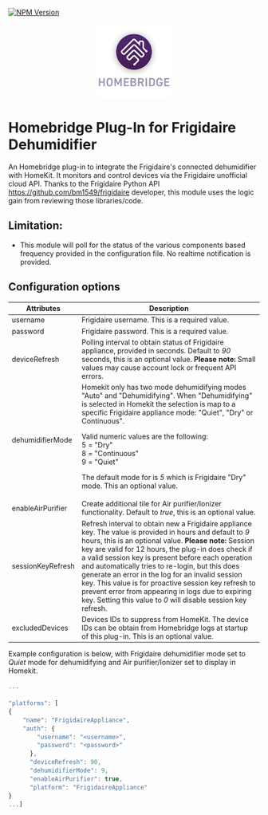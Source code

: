 [![NPM Version](https://img.shields.io/npm/v/homebridge-frigidaire-dehumidifier.svg?style=flat-square)](https://www.npmjs.com/package/homebridge-frigidaire-dehumidifier)


<p align="center">
 
<img src="https://github.com/homebridge/branding/raw/master/logos/homebridge-wordmark-logo-vertical.png" width="150">

</p>


# Homebridge Plug-In for Frigidaire Dehumidifier
An Homebridge plug-in to integrate the Frigidaire's connected dehumidifier with HomeKit. It monitors and control devices via the Frigidaire unofficial cloud API. Thanks to the Frigidaire Python API  https://github.com/bm1549/frigidaire developer, this module uses the logic gain from reviewing those libraries/code.

## Limitation:
* This module will poll for the status of the various components based frequency provided in the configuration file. No realtime notification is provided.


## Configuration options

| Attributes        | Description                                                                                                              |
| ----------------- | ------------------------------------------------------------------------------------------------------------------------ |
| username              | Frigidaire username. This is a required value.                    |
| password              | Frigidaire password. This is a required value.                                                                 |
| deviceRefresh        | Polling interval to obtain status of Frigidaire appliance, provided in seconds. Default to <i>90</i> seconds, this is an optional value. <b>Please note:</b> Small values may cause account lock or frequent API errors.                                                                    |
| dehumidifierMode          | Homekit only has two mode dehumidifying modes "Auto" and "Dehumidifying". When "Dehumidifying" is selected in Homekit the selection is map to a specific Frigidaire appliance mode: "Quiet", "Dry" or Continuous". <p><p>Valid numeric values are the following: <br>5 = "Dry"<br>8 = "Continuous" <br> 9 = "Quiet" <p>The default mode for is <i>5</i> which is Frigidaire "Dry" mode. This an optional value.  
| enableAirPurifier | Create additional tile for Air purifier/Ionizer functionality. Default to <i>true</i>, this is an optional value.                     
| sessionKeyRefresh        | Refresh interval to obtain new a Frigidaire appliance key. The value is provided in hours and default to <i>9</i> hours, this is an optional value. <b>Please note:</b> Session key are valid for 12 hours, the plug-in does check if a valid session key is present before each operation and automatically tries to re-login, but this does generate an error in the log for an invalid session key. This value is for proactive session key refresh to prevent error from appearing in logs due to expiring key. Setting this value to <i>0</i> will disable session key refresh.                                     
| excludedDevices         | Devices IDs to suppress from HomeKit. The device IDs can be obtain from Homebridge logs at startup of this plug-in. This is an optional value. | |

Example configuration is below, with Frigidaire dehumidifier mode set to <i>Quiet</i> mode for dehumidifying and Air purifier/Ionizer set to display in Homekit. 

```javascript
...

"platforms": [
{
    "name": "FrigidaireAppliance",
    "auth": {
        "username": "<username>",
        "password": "<password>"
      },
      "deviceRefresh": 90,
      "dehumidifierMode": 9,
      "enableAirPurifier": true,
      "platform": "FrigidaireAppliance"
}
...]
